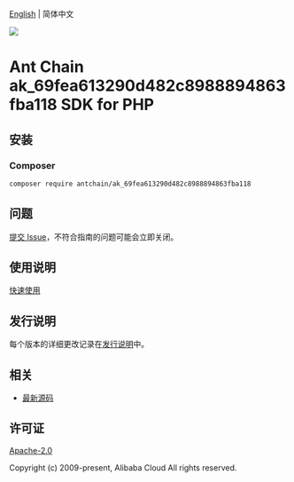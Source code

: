 [English](README.md) | 简体中文

![](https://aliyunsdk-pages.alicdn.com/icons/AlibabaCloud.svg)

# Ant Chain ak_69fea613290d482c8988894863fba118 SDK for PHP

## 安装

### Composer

```bash
composer require antchain/ak_69fea613290d482c8988894863fba118
```

## 问题

[提交 Issue](https://github.com/alipay/antchain-openapi-prod-sdk/issues/new)，不符合指南的问题可能会立即关闭。

## 使用说明

[快速使用](https://github.com/alipay/antchain-openapi-prod-sdk)

## 发行说明

每个版本的详细更改记录在[发行说明](./ChangeLog.txt)中。

## 相关

* [最新源码](https://github.com/antchain-openapi-sdk-php)

## 许可证

[Apache-2.0](http://www.apache.org/licenses/LICENSE-2.0)

Copyright (c) 2009-present, Alibaba Cloud All rights reserved.
